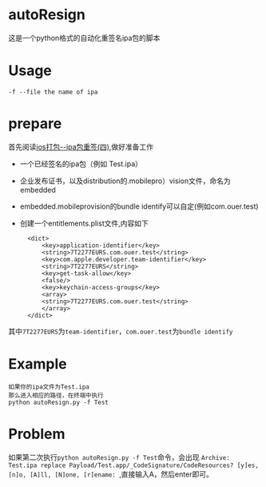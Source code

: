 # autoResign
这是一个python格式的自动化重签名ipa包的脚本

# Usage
    -f --file the name of ipa
# prepare

首先阅读[ios打包--ipa包重签(四)](http://www.lhjzzu.com/2016/05/03/ios-ipa-codesign/),做好准备工作


* 一个已经签名的ipa包（例如 Test.ipa）
* 企业发布证书，以及distribution的.mobilepro）vision文件，命名为embedded
* embedded.mobileprovision的bundle identify可以自定(例如com.ouer.test)
* 创建一个entitlements.plist文件,内容如下


        <dict>
           	<key>application-identifier</key>
       	    <string>7T2277EURS.com.ouer.test</string>
	        <key>com.apple.developer.team-identifier</key>
       	    <string>7T2277EURS</string>
	        <key>get-task-allow</key>
	        <false/>
	        <key>keychain-access-groups</key>
	        <array>
		    <string>7T2277EURS.com.ouer.test</string>
	        </array>
        </dict>


其中`7T2277EURS`为`team-identifier`，`com.ouer.test`为`bundle identify`


# Example
    
    如果你的ipa文件为Test.ipa
    那么进入相应的路径，在终端中执行
    python autoResign.py -f Test
    
    
# Problem

如果第二次执行`python autoResign.py -f Test`命令，会出现 `Archive:  Test.ipa
replace Payload/Test.app/_CodeSignature/CodeResources? [y]es, [n]o, [A]ll, [N]one, [r]ename: `,直接输入A，然后enter即可。